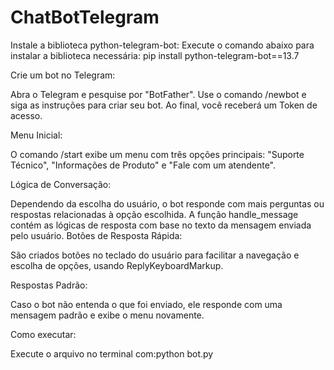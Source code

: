 # ChatBotTelegram

Instale a biblioteca python-telegram-bot: Execute o comando abaixo para instalar a biblioteca necessária: pip install python-telegram-bot==13.7

Crie um bot no Telegram:

Abra o Telegram e pesquise por "BotFather".
Use o comando /newbot e siga as instruções para criar seu bot.
Ao final, você receberá um Token de acesso.

Menu Inicial:

O comando /start exibe um menu com três opções principais: "Suporte Técnico", "Informações de Produto" e "Fale com um atendente".

Lógica de Conversação:

Dependendo da escolha do usuário, o bot responde com mais perguntas ou respostas relacionadas à opção escolhida.
A função handle_message contém as lógicas de resposta com base no texto da mensagem enviada pelo usuário.
Botões de Resposta Rápida:

São criados botões no teclado do usuário para facilitar a navegação e escolha de opções, usando ReplyKeyboardMarkup.

Respostas Padrão:

Caso o bot não entenda o que foi enviado, ele responde com uma mensagem padrão e exibe o menu novamente.

Como executar:

Execute o arquivo no terminal com:python bot.py
